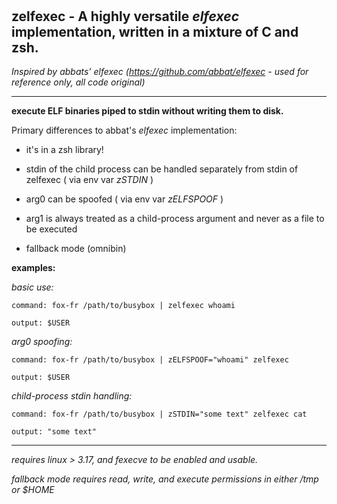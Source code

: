 ‎
=

## **zelfexec** - A highly versatile *elfexec* implementation, written in a mixture of C and zsh.
  
*Inspired by abbats' elfexec (https://github.com/abbat/elfexec - used for reference only, all code original)*

----------------------------------------------------------------------------------

**execute ELF binaries piped to stdin without writing them to disk.**



  Primary differences to abbat's *elfexec* implementation:
  
  - it's in a zsh library!
    
  - stdin of the child process can be handled separately from stdin of zelfexec ( via env var *zSTDIN* )
    
  - arg0 can be spoofed ( via env var *zELFSPOOF* )
    
  - arg1 is always treated as a child-process argument and never as a file to be executed
    
  - fallback mode (omnibin)
    


**examples:**

  *basic use:*

    command: fox-fr /path/to/busybox | zelfexec whoami

    output: $USER


  *arg0 spoofing:*

    command: fox-fr /path/to/busybox | zELFSPOOF="whoami" zelfexec

    output: $USER


  *child-process stdin handling:*

    command: fox-fr /path/to/busybox | zSTDIN="some text" zelfexec cat

    output: "some text"


-------------------------------------------------------------------------------------------------
  *requires linux > 3.17, and fexecve to be enabled and usable.*

  *fallback mode requires read, write, and execute permissions in either /tmp or $HOME*
